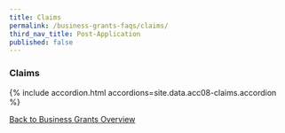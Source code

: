 ```yaml
---
title: Claims
permalink: /business-grants-faqs/claims/
third_nav_title: Post-Application
published: false
---
```


### Claims

{% include accordion.html accordions=site.data.acc08-claims.accordion %}

[Back to Business Grants Overview](/business-grants-portal/)
